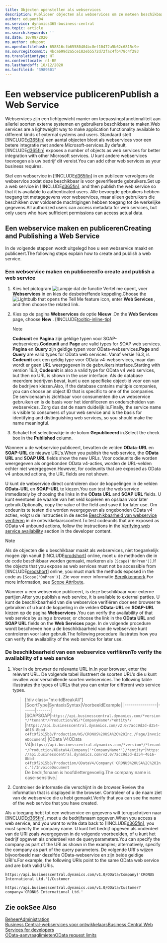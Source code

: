 ```yaml
---
title: Objecten openstellen als webservices
description: Publiceer objecten als webservices om ze meteen beschikbaar te maken voor uw Business Central-oplossing.
author: edupont04
ms.service: dynamics365-business-central
ms.topic: article
ms.search.keywords: ''
ms.date: 10/08/2020
ms.author: edupont
ms.openlocfilehash: 658816cfb65580404bc8ef10472a5b62c6815c9e
ms.sourcegitcommit: 4bca699d2a5ce182eb5572d72fac4fb478c4f293
ms.translationtype: HT
ms.contentlocale: nl-BE
ms.lasthandoff: 10/12/2020
ms.locfileid: "3989501"
---
```

# <a name="publish-a-web-service"></a><span data-ttu-id="1f47a-103">Een webservice publiceren</span><span class="sxs-lookup"><span data-stu-id="1f47a-103">Publish a Web Service</span></span>

<span data-ttu-id="1f47a-104">Webservices zijn een lichtgewicht manier om toepassingsfunctionaliteit aan allerlei soorten externe systemen en gebruikers beschikbaar te maken.</span><span class="sxs-lookup"><span data-stu-id="1f47a-104">Web services are a lightweight way to make application functionality available to different kinds of external systems and users.</span></span> <span data-ttu-id="1f47a-105">Standaard stelt [!INCLUDE[d365fin](includes/d365fin_md.md)] een aantal objecten bloot als webservices voor een betere integratie met andere Microsoft-services.</span><span class="sxs-lookup"><span data-stu-id="1f47a-105">By default, [!INCLUDE[d365fin](includes/d365fin_md.md)] exposes a number of objects as web services for better integration with other Microsoft services.</span></span> <span data-ttu-id="1f47a-106">U kunt andere webservices toevoegen als uw bedrijf dit vereist.</span><span class="sxs-lookup"><span data-stu-id="1f47a-106">You can add other web services as your business requires.</span></span>  

<span data-ttu-id="1f47a-107">Stel een webservice in [!INCLUDE[d365fin](includes/d365fin_md.md)] in en publiceer vervolgens de webservice zodat deze beschikbaar is voor geverifieerde gebruikers.</span><span class="sxs-lookup"><span data-stu-id="1f47a-107">Set up a web service in [!INCLUDE[d365fin](includes/d365fin_md.md)], and then publish the web service so that it is available to authenticated users.</span></span> <span data-ttu-id="1f47a-108">Alle bevoegde gebruikers hebben toegang tot metagegevens voor webservices, maar alleen gebruikers die beschikken over voldoende machtigingen hebben toegang tot de werkelijke gegevens.</span><span class="sxs-lookup"><span data-stu-id="1f47a-108">All authorized users can access metadata for web services, but only users who have sufficient permissions can access actual data.</span></span>  

## <a name="creating-and-publishing-a-web-service"></a><span data-ttu-id="1f47a-109">Een webservice maken en publiceren</span><span class="sxs-lookup"><span data-stu-id="1f47a-109">Creating and Publishing a Web Service</span></span>

<span data-ttu-id="1f47a-110">In de volgende stappen wordt uitgelegd hoe u een webservice maakt en publiceert.</span><span class="sxs-lookup"><span data-stu-id="1f47a-110">The following steps explain how to create and publish a web service.</span></span>  

### <a name="to-create-and-publish-a-web-service"></a><span data-ttu-id="1f47a-111">Een webservice maken en publiceren</span><span class="sxs-lookup"><span data-stu-id="1f47a-111">To create and publish a web service</span></span>  

1. <span data-ttu-id="1f47a-112">Kies het pictogram ![Lampje dat de functie Vertel me opent](media/ui-search/search_small.png "Vertel me wat u wilt doen"), voer **Webservices** in en kies de desbetreffende koppeling.</span><span class="sxs-lookup"><span data-stu-id="1f47a-112">Choose the ![Lightbulb that opens the Tell Me feature](media/ui-search/search_small.png "Tell me what you want to do") icon, enter **Web Services** , and then choose the related link.</span></span>  
2. <span data-ttu-id="1f47a-113">Kies op de pagina **Webservices** de optie **Nieuw** .</span><span class="sxs-lookup"><span data-stu-id="1f47a-113">On the **Web Services** page, choose **New** .</span></span> [!INCLUDE[tooltip-inline-tip](includes/tooltip-inline-tip_md.md)]  

    > [!NOTE]  
    > <span data-ttu-id="1f47a-114">**Codeunit** en **Pagina** zijn geldige typen voor SOAP-webservices.</span><span class="sxs-lookup"><span data-stu-id="1f47a-114">**Codeunit** and **Page** are valid types for SOAP web services.</span></span> <span data-ttu-id="1f47a-115">**Pagina** en **Query** zijn geldige typen voor OData-webservices.</span><span class="sxs-lookup"><span data-stu-id="1f47a-115">**Page** and **Query** are valid types for OData web services.</span></span> <span data-ttu-id="1f47a-116">Vanaf versie 16.3, is **Codeunit** ook een geldig type voor OData v4-webservices, maar dan wordt er geen URL weergegeven in de gebruikersinterface.</span><span class="sxs-lookup"><span data-stu-id="1f47a-116">Starting with version 16.3, **Codeunit** is also a valid type for OData v4 web services, but then no URL is shown in the user interface.</span></span> <span data-ttu-id="1f47a-117">Als de database meerdere bedrijven bevat, kunt u een specifieke object-id voor een van de bedrijven kiezen.</span><span class="sxs-lookup"><span data-stu-id="1f47a-117">Also, if the database contains multiple companies, you can choose an object ID that is specific to one of the companies.</span></span>  
    > <span data-ttu-id="1f47a-118">De servicenaam is zichtbaar voor consumenten die uw webservice gebruiken en is de basis voor het identificeren en onderscheiden van webservices. Zorg dus dat de naam duidelijk is.</span><span class="sxs-lookup"><span data-stu-id="1f47a-118">Finally, the service name is visible to consumers of your web service and is the basis for identifying and distinguishing web services, so you should make the name meaningful.</span></span>

3. <span data-ttu-id="1f47a-119">Schakel het selectievakje in de kolom **Gepubliceerd** in.</span><span class="sxs-lookup"><span data-stu-id="1f47a-119">Select the check box in the **Published** column.</span></span>  

<span data-ttu-id="1f47a-120">Wanneer u de webservice publiceert, bevatten de velden **OData-URL** en **SOAP-URL** de nieuwe URL's.</span><span class="sxs-lookup"><span data-stu-id="1f47a-120">When you publish the web service, the **OData URL** and **SOAP URL** fields show the new URLs.</span></span> <span data-ttu-id="1f47a-121">Voor codeunits die worden weergegeven als ongebonden OData v4-acties, worden de URL-velden echter niet weergegeven.</span><span class="sxs-lookup"><span data-stu-id="1f47a-121">However, for codeunits that are exposed as OData v4 unbound actions, the URL fields are not shown.</span></span>  

<span data-ttu-id="1f47a-122">U kunt de webservice direct controleren door de koppelingen in de velden **OData-URL** en **SOAP-URL** te kiezen.</span><span class="sxs-lookup"><span data-stu-id="1f47a-122">You can test the web service immediately by choosing the links in the **OData URL** and **SOAP URL** fields.</span></span> <span data-ttu-id="1f47a-123">U kunt eventueel de waarde van het veld kopiëren en opslaan voor later gebruik.</span><span class="sxs-lookup"><span data-stu-id="1f47a-123">Optionally, copy the value of the field and save it for later use.</span></span> <span data-ttu-id="1f47a-124">Om codeunits te testen die worden weergegeven als ongebonden OData v4-acties, volgt u de instructies in de sectie [Beschikbaarheid van webservice verifiëren](/dynamics365/business-central/dev-itpro/developer/devenv-creating-and-interacting-with-odatav4-unbound-action#verifying-web-service-availability) in de ontwikkelaarscontent.</span><span class="sxs-lookup"><span data-stu-id="1f47a-124">To test codeunits that are exposed as OData v4 unbound actions, follow the instructions in the [Verifying web service availability](/dynamics365/business-central/dev-itpro/developer/devenv-creating-and-interacting-with-odatav4-unbound-action#verifying-web-service-availability) section in the developer content.</span></span>

> [!NOTE]
> <span data-ttu-id="1f47a-125">Als de objecten die u beschikbaar maakt als webservices, niet toegankelijk mogen zijn vanuit [!INCLUDE[prodshort](includes/prodshort.md)] online, moet u de methoden die in de code beschikbaar worden gemaakt, markeren als `[Scope('OnPrem')]`.</span><span class="sxs-lookup"><span data-stu-id="1f47a-125">If the objects that you expose as web services must not be accessible from [!INCLUDE[prodshort](includes/prodshort.md)] online, you must mark the methods exposed in the code as `[Scope('OnPrem')]`.</span></span> <span data-ttu-id="1f47a-126">Zie voor meer informatie [Bereikkenmerk](/dynamics365/business-central/dev-itpro/developer/methods/devenv-scope-attribute).</span><span class="sxs-lookup"><span data-stu-id="1f47a-126">For more information, see [Scope Attribute](/dynamics365/business-central/dev-itpro/developer/methods/devenv-scope-attribute).</span></span>

<span data-ttu-id="1f47a-127">Wanneer u een webservice publiceert, is deze beschikbaar voor externe partijen.</span><span class="sxs-lookup"><span data-stu-id="1f47a-127">After you publish a web service, it is available to external parties.</span></span> <span data-ttu-id="1f47a-128">U kunt de beschikbaarheid van die webservice verifiëren door een browser te gebruiken of u kunt de koppeling in de velden **OData-URL** en **SOAP-URL** kiezen op de pagina **Webservices** .</span><span class="sxs-lookup"><span data-stu-id="1f47a-128">You can verify the availability of that web service by using a browser, or choose the link in the **OData URL** and **SOAP URL** fields on the **Web Services** page.</span></span> <span data-ttu-id="1f47a-129">In de volgende procedure wordt beschreven hoe u de beschikbaarheid van de webservice kunt controleren voor later gebruik.</span><span class="sxs-lookup"><span data-stu-id="1f47a-129">The following procedure illustrates how you can verify the availability of the web service for later use.</span></span>  

### <a name="to-verify-the-availability-of-a-web-service"></a><span data-ttu-id="1f47a-130">De beschikbaarheid van een webservice verifiëren</span><span class="sxs-lookup"><span data-stu-id="1f47a-130">To verify the availability of a web service</span></span>  

1. <span data-ttu-id="1f47a-131">Voer in de browser de relevante URL in.</span><span class="sxs-lookup"><span data-stu-id="1f47a-131">In your browser, enter the relevant URL.</span></span> <span data-ttu-id="1f47a-132">De volgende tabel illustreert de soorten URL's die u kunt invullen voor verschillende soorten webservices.</span><span class="sxs-lookup"><span data-stu-id="1f47a-132">The following table illustrates the types of URLs that you can enter for different web service types.</span></span>  

    > [!div class="mx-tdBreakAll"]
    > |<span data-ttu-id="1f47a-133">Soort</span><span class="sxs-lookup"><span data-stu-id="1f47a-133">Type</span></span>|<span data-ttu-id="1f47a-134">Syntaxis</span><span class="sxs-lookup"><span data-stu-id="1f47a-134">Syntax</span></span>|<span data-ttu-id="1f47a-135">Voorbeeld</span><span class="sxs-lookup"><span data-stu-id="1f47a-135">Example</span></span>|
    > |----------------|------|-------|
    > |<span data-ttu-id="1f47a-136">SOAP</span><span class="sxs-lookup"><span data-stu-id="1f47a-136">SOAP</span></span>|`https://api.businesscentral.dynamics.com/*version*/*tenant*/Production/WS/*CompanyName*/*entity*/` |`https://api.businesscentral.dynamics.com/v2.0/7acc9d3d-d354-4616-8bbd-c4fc9f2b15b3/Production/WS/CRONUS%20USA%2C%20Inc./Page/InvoiceDocument`|
    > |<span data-ttu-id="1f47a-137">OData V4</span><span class="sxs-lookup"><span data-stu-id="1f47a-137">OData V4</span></span>|`https://api.businesscentral.dynamics.com/*version*/*tenant*/Production/ODataV4/Company('*CompanyName*')/*entity*`|`https://api.businesscentral.dynamics.com/v2.0/7acc9d3d-d354-4616-8bbd-c4fc9f2b15b3/Production/ODataV4/Company('CRONUS%20USA%2C%20Inc.')/InvoiceDocument`<br/>    <span data-ttu-id="1f47a-138">De bedrijfsnaam is hoofdlettergevoelig.</span><span class="sxs-lookup"><span data-stu-id="1f47a-138">The company name is case-sensitive.</span></span>|

2. <span data-ttu-id="1f47a-139">Controleer de informatie die verschijnt in de browser.</span><span class="sxs-lookup"><span data-stu-id="1f47a-139">Review the information that is displayed in the browser.</span></span> <span data-ttu-id="1f47a-140">Controleer of u de naam ziet van de webservice die u hebt gemaakt.</span><span class="sxs-lookup"><span data-stu-id="1f47a-140">Verify that you can see the name of the web service that you have created.</span></span>  

<span data-ttu-id="1f47a-141">Als u toegang hebt tot een webservice en gegevens wilt terugschrijven naar [!INCLUDE[d365fin](includes/d365fin_md.md)], moet u de bedrijfsnaam opgeven.</span><span class="sxs-lookup"><span data-stu-id="1f47a-141">When you access a web service, and you want to write data back to [!INCLUDE[d365fin](includes/d365fin_md.md)], you must specify the company name.</span></span> <span data-ttu-id="1f47a-142">U kunt het bedrijf opgeven als onderdeel van de URI zoals weergegeven in de volgende voorbeelden, of u kunt het bedrijf opgeven als onderdeel van de queryparameters.</span><span class="sxs-lookup"><span data-stu-id="1f47a-142">You can specify the company as part of the URI as shown in the examples; alternatively, specify the company as part of the query parameters.</span></span> <span data-ttu-id="1f47a-143">De volgende URI's wijzen bijvoorbeeld naar dezelfde OData-webservice en zijn beide geldige URI's.</span><span class="sxs-lookup"><span data-stu-id="1f47a-143">For example, the following URIs point to the same OData web service and are both valid URIs.</span></span>  

```
https://api.businesscentral.dynamics.com/v1.0/OData/Company('CRONUS International Ltd.')/Customer  
```

```
https://api.businesscentral.dynamics.com/v1.0/OData/Customer?company='CRONUS International Ltd.'  
```

## <a name="see-also"></a><span data-ttu-id="1f47a-144">Zie ook</span><span class="sxs-lookup"><span data-stu-id="1f47a-144">See Also</span></span>

[<span data-ttu-id="1f47a-145">Beheer</span><span class="sxs-lookup"><span data-stu-id="1f47a-145">Administration</span></span>](admin-setup-and-administration.md)  
[<span data-ttu-id="1f47a-146">Business Central-webservices voor ontwikkelaars</span><span class="sxs-lookup"><span data-stu-id="1f47a-146">Business Central Web Services for developers</span></span>](/dynamics365/business-central/dev-itpro/webservices/web-services)  
[<span data-ttu-id="1f47a-147">OData-aanvraaglimieten</span><span class="sxs-lookup"><span data-stu-id="1f47a-147">OData request limits</span></span>](/dynamics365/business-central/dev-itpro/administration/operational-limits-online#ODataServices)  
